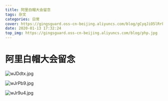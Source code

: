 ```yaml
---
title: 阿里白帽大会留念
tags: 杂文
categories: 日常
cover: https://gingsguard.oss-cn-beijing.aliyuncs.com/blog/gCyqJiO5lRrkYTB.webp
date: 2020-01-13 17:32:24
top_img: https://gingsguard.oss-cn-beijing.aliyuncs.com/blog/php.jpg
---
```


# 阿里白帽大会留念

![wJDdtx.jpg](https://s1.ax1x.com/2020/09/10/wJDdtx.jpg)



![wJrPb9.jpg](https://s1.ax1x.com/2020/09/10/wJrPb9.jpg)



![wJr9u4.jpg](https://s1.ax1x.com/2020/09/10/wJr9u4.jpg)